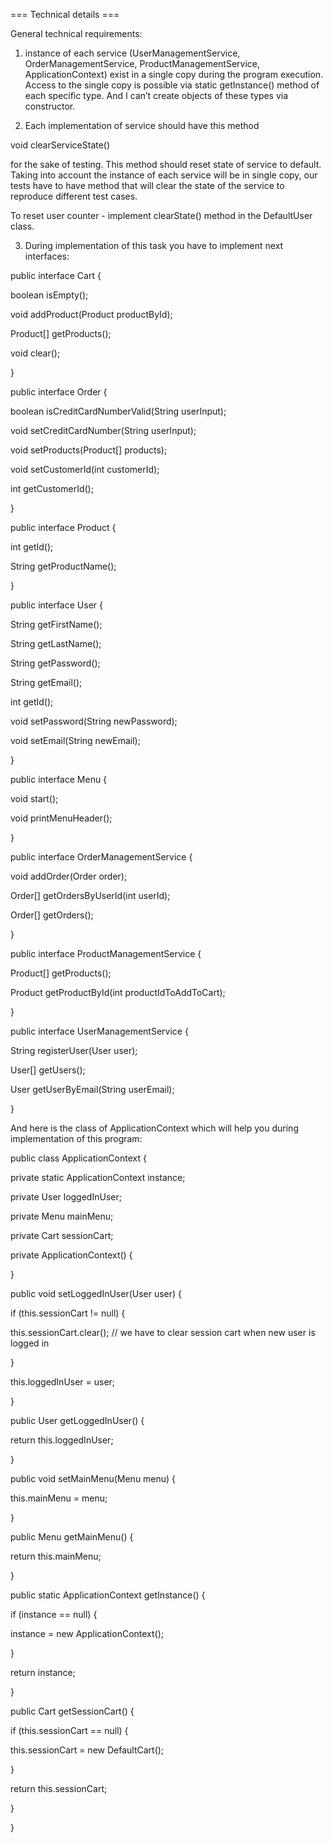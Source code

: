 === Technical details ===

General technical requirements:

1. instance of each service (UserManagementService, OrderManagementService, ProductManagementService, ApplicationContext) exist in a single copy during the program execution. Access to the single copy is possible via static getInstance() method of each specific type. And I can’t create objects of these types via constructor.

2. Each implementation of service should have this method

void clearServiceState()

for the sake of testing. This method should reset state of service to default. Taking into account the instance of each service will be in single copy, our tests have to have method that will clear the state of the service to reproduce different test cases.

To reset user counter - implement clearState() method in the DefaultUser class.

3. During implementation of this task you have to implement next interfaces:

public interface Cart {

boolean isEmpty();

void addProduct(Product productById);

Product[] getProducts();

void clear();

}

public interface Order {

boolean isCreditCardNumberValid(String userInput);

void setCreditCardNumber(String userInput);

void setProducts(Product[] products);

void setCustomerId(int customerId);

int getCustomerId();

}

public interface Product {

int getId();

String getProductName();

}

public interface User {

String getFirstName();

String getLastName();

String getPassword();

String getEmail();

int getId();

void setPassword(String newPassword);

void setEmail(String newEmail);

}

public interface Menu {

void start();

void printMenuHeader();

}

public interface OrderManagementService {

void addOrder(Order order);

Order[] getOrdersByUserId(int userId);

Order[] getOrders();

}

public interface ProductManagementService {

Product[] getProducts();

Product getProductById(int productIdToAddToCart);

}

public interface UserManagementService {

String registerUser(User user);

User[] getUsers();

User getUserByEmail(String userEmail);

}

And here is the class of ApplicationContext which will help you during implementation of this program:

public class ApplicationContext {

private static ApplicationContext instance;

private User loggedInUser;

private Menu mainMenu;

private Cart sessionCart;

private ApplicationContext() {

}

public void setLoggedInUser(User user) {

if (this.sessionCart != null) {

this.sessionCart.clear(); // we have to clear session cart when new user is logged in

}

this.loggedInUser = user;

}

public User getLoggedInUser() {

return this.loggedInUser;

}

public void setMainMenu(Menu menu) {

this.mainMenu = menu;

}

public Menu getMainMenu() {

return this.mainMenu;

}

public static ApplicationContext getInstance() {

if (instance == null) {

instance = new ApplicationContext();

}

return instance;

}

public Cart getSessionCart() {

if (this.sessionCart == null) {

this.sessionCart = new DefaultCart();

}

return this.sessionCart;

}

}
